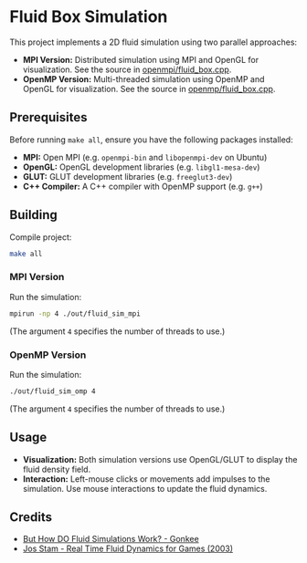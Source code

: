 # Fluid Box Simulation

This project implements a 2D fluid simulation using two parallel approaches:

- **MPI Version:** Distributed simulation using MPI and OpenGL for visualization. See the source in [openmpi/fluid_box.cpp](openmpi/fluid_box.cpp).
- **OpenMP Version:** Multi-threaded simulation using OpenMP and OpenGL for visualization. See the source in [openmp/fluid_box.cpp](openmp/fluid_box.cpp).

## Prerequisites

Before running `make all`, ensure you have the following packages installed:

- **MPI:** Open MPI (e.g. `openmpi-bin` and `libopenmpi-dev` on Ubuntu)
- **OpenGL:** OpenGL development libraries (e.g. `libgl1-mesa-dev`)
- **GLUT:** GLUT development libraries (e.g. `freeglut3-dev`)
- **C++ Compiler:** A C++ compiler with OpenMP support (e.g. `g++`)

## Building

Compile project:

```sh
make all
```

### MPI Version

Run the simulation:

```sh
mpirun -np 4 ./out/fluid_sim_mpi
```
(The argument `4` specifies the number of threads to use.)

### OpenMP Version

Run the simulation:

```sh
./out/fluid_sim_omp 4
```
(The argument `4` specifies the number of threads to use.)

## Usage

- **Visualization:** Both simulation versions use OpenGL/GLUT to display the fluid density field.
- **Interaction:** Left-mouse clicks or movements add impulses to the simulation. Use mouse interactions to update the fluid dynamics.

## Credits

- [But How DO Fluid Simulations Work? - Gonkee](https://www.youtube.com/watch?v=qsYE1wMEMPA)
- [Jos Stam - Real Time Fluid Dynamics for Games (2003)](http://graphics.cs.cmu.edu/nsp/course/15-464/Fall09/papers/StamFluidforGames.pdf)
